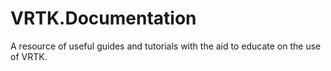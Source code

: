 # VRTK.Documentation
A resource of useful guides and tutorials with the aid to educate on the use of VRTK.
